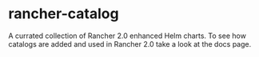 # rancher-catalog
A currated collection of Rancher 2.0 enhanced Helm charts. To see how catalogs are added and used in Rancher 2.0 take a look at the docs page.
